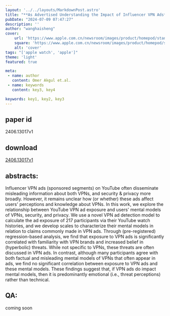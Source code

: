 ```yaml
---
layout: '../../layouts/MarkdownPost.astro'
title: "**As Advertised Understanding the Impact of Influencer VPN Ads**"
pubDate: "2024-07-09 07:47:27"
description: ''
author: "wanghaisheng"
cover:
    url: 'https://www.apple.com.cn/newsroom/images/product/homepod/standard/Apple-HomePod-hero-230118_big.jpg.large_2x.jpg'
    square: 'https://www.apple.com.cn/newsroom/images/product/homepod/standard/Apple-HomePod-hero-230118_big.jpg.large_2x.jpg'
    alt: 'cover'
tags: "['apple watch', 'apple']"
theme: 'light'
featured: true

meta:
 - name: author
   content: Omer Akgul et.al.
 - name: keywords
   content: key3, key4

keywords: key1, key2, key3
---
```


## paper id
2406.13017v1
## download
[2406.13017v1](http://arxiv.org/abs/2406.13017v1)
## abstracts:
Influencer VPN ads (sponsored segments) on YouTube often disseminate misleading information about both VPNs, and security & privacy more broadly. However, it remains unclear how (or whether) these ads affect users' perceptions and knowledge about VPNs. In this work, we explore the relationship between YouTube VPN ad exposure and users' mental models of VPNs, security, and privacy. We use a novel VPN ad detection model to calculate the ad exposure of 217 participants via their YouTube watch histories, and we develop scales to characterize their mental models in relation to claims commonly made in VPN ads. Through (pre-registered) regression-based analysis, we find that exposure to VPN ads is significantly correlated with familiarity with VPN brands and increased belief in (hyperbolic) threats. While not specific to VPNs, these threats are often discussed in VPN ads. In contrast, although many participants agree with both factual and misleading mental models of VPNs that often appear in ads, we find no significant correlation between exposure to VPN ads and these mental models. These findings suggest that, if VPN ads do impact mental models, then it is predominantly emotional (i.e., threat perceptions) rather than technical.
## QA:
coming soon
